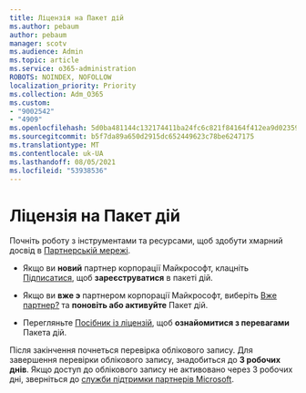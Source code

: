 ```yaml
---
title: Ліцензія на Пакет дій
ms.author: pebaum
author: pebaum
manager: scotv
ms.audience: Admin
ms.topic: article
ms.service: o365-administration
ROBOTS: NOINDEX, NOFOLLOW
localization_priority: Priority
ms.collection: Adm_O365
ms.custom:
- "9002542"
- "4909"
ms.openlocfilehash: 5d0ba481144c132174411ba24fc6c821f84164f412ea9d02359e520e33187862
ms.sourcegitcommit: b5f7da89a650d2915dc652449623c78be6247175
ms.translationtype: MT
ms.contentlocale: uk-UA
ms.lasthandoff: 08/05/2021
ms.locfileid: "53938536"
---
```

# <a name="action-pack-licenses"></a>Ліцензія на Пакет дій

Почніть роботу з інструментами та ресурсами, щоб здобути хмарний досвід в [Партнерській мережі](https://aka.ms/MPNActionPack).

- Якщо ви **новий** партнер корпорації Майкрософт, клацніть [Підписатися](https://aka.ms/MPNActionPackNew), щоб **зареєструватися** в пакеті дій.

- Якщо ви **вже э** партнером корпорації Майкрософт, виберіть [Вже партнер?](https://aka.ms/MPNActionPackExisting) та **поновіть або активуйте** Пакет дій. 

- Перегляньте [Посібник із ліцензій](https://aka.ms/MPNActionPackGuide), щоб **ознайомитися з перевагами** Пакета дій. 

Після закінчення почнеться перевірка облікового запису. Для завершення перевірки облікового запису, знадобиться до **3 робочих днів**. Якщо доступ до облікового запису не активовано через 3 робочих дні, зверніться до [служби підтримки партнерів Microsoft](https://aka.ms/MPNActionPackSupport). 

